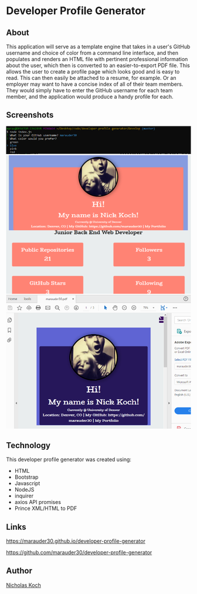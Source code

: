 # Developer Profile Generator

## About

This application will serve as a template engine that takes in a user's GitHub username and choice of color from a command line interface, and then populates and renders an HTML file with pertinent professional information about the user, which then is converted to an easier-to-export PDF file. This allows the user to create a profile page which looks good and is easy to read. This can then easily be attached to a resume, for example. Or an employer may want to have a concise index of all of their team members. They would simply have to enter the GitHub username for each team member, and the application would produce a handy profile for each. 

## Screenshots

![](Assets/profile1.png)
![](Assets/profile2.png)
![](Assets/profile3.png)

## Technology

This developer profile generator was created using:

- HTML
- Bootstrap
- Javascript
- NodeJS
- inquirer 
- axios API promises
- Prince XML/HTML to PDF

## Links

https://marauder30.github.io/developer-profile-generator

https://github.com/marauder30/developer-profile-generator

## Author

[Nicholas Koch](https://marauder30.github.io/portfolio.html)

